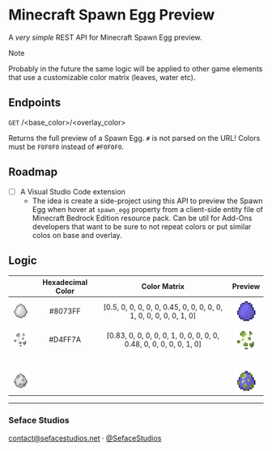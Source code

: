 # Minecraft Spawn Egg Preview
A *very simple* REST API for Minecraft Spawn Egg preview.

> [!NOTE]
> Probably in the future the same logic will be applied to other game elements that use a customizable color matrix (leaves, water etc).

## Endpoints

`GET` /<base_color>/<overlay_color>

Returns the full preview of a Spawn Egg. `#` is not parsed on the URL! Colors must be `F0F0F0` instead of `#F0F0F0`.

## Roadmap

- [ ] A Visual Studio Code extension
  - The idea is create a side-project using this API to preview the Spawn Egg when hover at `spawn_egg` property from a client-side entity file of Minecraft Bedrock Edition resource pack. Can be util for Add-Ons developers that want to be sure to not repeat colors or put similar colos on base and overlay.

## Logic

|   | Hexadecimal Color | Color Matrix | Preview |
|:-:|:-------------------:|:--------------:|:---------:|
|![Spawn Egg Base](.github/assets/spawn_egg_base.png)| #8073FF | [0.5, 0, 0, 0, 0, 0, 0.45, 0, 0, 0, 0, 0, 1, 0, 0, 0, 0, 0, 1, 0] |![Spawn Egg Base Preview](.github/assets/spawn_egg_base_example.png)|
|![Spawn Egg Overlay](.github/assets/spawn_egg_overlay.png)| #D4FF7A | [0.83, 0, 0, 0, 0, 0, 1, 0, 0, 0, 0, 0, 0.48, 0, 0, 0, 0, 0, 1, 0] |![Spawn Egg Base Preview](.github/assets/spawn_egg_overlay_example.png)|
|ㅤ|ㅤ|ㅤ|ㅤ|
|![Spawn Egg](.github/assets/spawn_egg.png)|                   |              |![Spawn Egg Preview](.github/assets/spawn_egg_example.png)|

---
<div>
  <h3>Seface Studios</h3>
  <p><a href="mailto:contact@sefacestudios.net">contact@sefacestudios.net</a> · <a title="X/Twitter" href="https://x.com/SefaceStudios">@SefaceStudios</a></p>
</div>